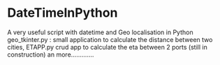 # DateTimeInPython
A very useful script with datetime and Geo localisation in Python
geo_tkinter.py : small application to calculate the distance between two cities, 
ETAPP.py crud app to calculate the eta between 2 ports  (still in construction)
an more.............
